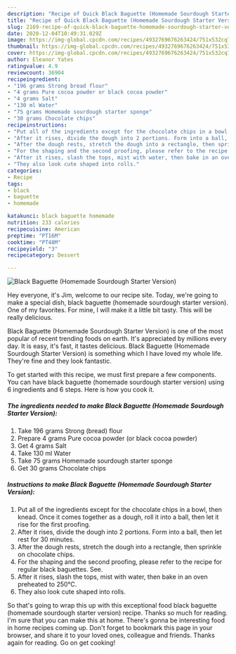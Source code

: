 ```yaml
---
description: "Recipe of Quick Black Baguette (Homemade Sourdough Starter Version)"
title: "Recipe of Quick Black Baguette (Homemade Sourdough Starter Version)"
slug: 2169-recipe-of-quick-black-baguette-homemade-sourdough-starter-version
date: 2020-12-04T10:49:31.029Z
image: https://img-global.cpcdn.com/recipes/4932769676263424/751x532cq70/black-baguette-homemade-sourdough-starter-version-recipe-main-photo.jpg
thumbnail: https://img-global.cpcdn.com/recipes/4932769676263424/751x532cq70/black-baguette-homemade-sourdough-starter-version-recipe-main-photo.jpg
cover: https://img-global.cpcdn.com/recipes/4932769676263424/751x532cq70/black-baguette-homemade-sourdough-starter-version-recipe-main-photo.jpg
author: Eleanor Yates
ratingvalue: 4.9
reviewcount: 36904
recipeingredient:
- "196 grams Strong bread flour"
- "4 grams Pure cocoa powder or black cocoa powder"
- "4 grams Salt"
- "130 ml Water"
- "75 grams Homemade sourdough starter sponge"
- "30 grams Chocolate chips"
recipeinstructions:
- "Put all of the ingredients except for the chocolate chips in a bowl, then knead. Once it comes together as a dough, roll it into a ball, then let it rise for the first proofing."
- "After it rises, divide the dough into 2 portions. Form into a ball, then let rest for 30 minutes."
- "After the dough rests, stretch the dough into a rectangle, then sprinkle on chocolate chips."
- "For the shaping and the second proofing, please refer to the recipe for regular black baguettes. See."
- "After it rises, slash the tops, mist with water, then bake in an oven preheated to 250℃."
- "They also look cute shaped into rolls."
categories:
- Recipe
tags:
- black
- baguette
- homemade

katakunci: black baguette homemade 
nutrition: 233 calories
recipecuisine: American
preptime: "PT16M"
cooktime: "PT48M"
recipeyield: "3"
recipecategory: Dessert

---
```



![Black Baguette (Homemade Sourdough Starter Version)](https://img-global.cpcdn.com/recipes/4932769676263424/751x532cq70/black-baguette-homemade-sourdough-starter-version-recipe-main-photo.jpg)

Hey everyone, it's Jim, welcome to our recipe site. Today, we're going to make a special dish, black baguette (homemade sourdough starter version). One of my favorites. For mine, I will make it a little bit tasty. This will be really delicious.



Black Baguette (Homemade Sourdough Starter Version) is one of the most popular of recent trending foods on earth. It's appreciated by millions every day. It is easy, it's fast, it tastes delicious. Black Baguette (Homemade Sourdough Starter Version) is something which I have loved my whole life. They're fine and they look fantastic.


To get started with this recipe, we must first prepare a few components. You can have black baguette (homemade sourdough starter version) using 6 ingredients and 6 steps. Here is how you cook it.

<!--inarticleads1-->

##### The ingredients needed to make Black Baguette (Homemade Sourdough Starter Version):

1. Take 196 grams Strong (bread) flour
1. Prepare 4 grams Pure cocoa powder (or black cocoa powder)
1. Get 4 grams Salt
1. Take 130 ml Water
1. Take 75 grams Homemade sourdough starter sponge
1. Get 30 grams Chocolate chips




<!--inarticleads2-->

##### Instructions to make Black Baguette (Homemade Sourdough Starter Version):

1. Put all of the ingredients except for the chocolate chips in a bowl, then knead. Once it comes together as a dough, roll it into a ball, then let it rise for the first proofing.
1. After it rises, divide the dough into 2 portions. Form into a ball, then let rest for 30 minutes.
1. After the dough rests, stretch the dough into a rectangle, then sprinkle on chocolate chips.
1. For the shaping and the second proofing, please refer to the recipe for regular black baguettes. See.
1. After it rises, slash the tops, mist with water, then bake in an oven preheated to 250℃.
1. They also look cute shaped into rolls.




So that's going to wrap this up with this exceptional food black baguette (homemade sourdough starter version) recipe. Thanks so much for reading. I'm sure that you can make this at home. There's gonna be interesting food in home recipes coming up. Don't forget to bookmark this page in your browser, and share it to your loved ones, colleague and friends. Thanks again for reading. Go on get cooking!
